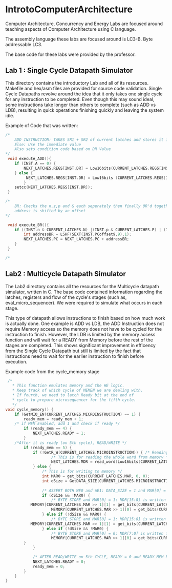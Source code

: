 # IntrotoComputerArchitecture

Computer Architecture, Concurrency and Energy
Labs are focused around teaching aspects of Computer Architecture using C language. 

The assembly language these labs are focused around is LC3-B. Byte addressable LC3.

The base code for these labs were provided by the professor.

## Lab 1 : Single Cycle Datapath Simulator

This directory contains the introductory Lab and all of its resources. Makefile and hex/asm files are provided for source code validation.
Single Cycle Datapaths revolve around the idea that it only takes one single cycle for any instruction to be completed.
Even though this may sound ideal, some instructions take longer than others to complete (such as ADD vs LDB), resulting in quick
operations finishing quickly and leaving the system idle.

Example of Code that was written: 

```C
/*
    ADD INSTRUCTION: TAKES SR1 + SR2 of current latches and stores it into next latch's DR
    Else: Use the immediate value
    Also sets condition code based on DR Value
*/
 void execute_ADD(){
    if (INST.A == 0) {
        NEXT_LATCHES.REGS[INST.DR] = Low16bits(CURRENT_LATCHES.REGS[INST.SR1] + CURRENT_LATCHES.REGS[INST.SR2]); 
    } else {
         NEXT_LATCHES.REGS[INST.DR] = Low16bits (CURRENT_LATCHES.REGS[INST.SR1] + SEXT(INST.imm5,5));
        }
    setcc(NEXT_LATCHES.REGS[INST.DR]);  
 }

/*
    BR: Checks the n,z,p and & each seperately then finally OR'd together
    address is shifted by an offset
*/

 void execute_BR(){
    if ((INST.n & CURRENT_LATCHES.N) |(INST.p & CURRENT_LATCHES.P) | (INST.z & CURRENT_LATCHES.Z)){
        int addressBR = LSHF(SEXT(INST.PCoffset9,9),1);
        NEXT_LATCHES.PC = NEXT_LATCHES.PC + addressBR; 
    }  
 }

/*
```

## Lab2 : Multicycle Datapath Simulator

The Lab2 directory contains all the resources for the Multicycle datapath simulator, written in C. The base code contained information regarding the latches, registers and flow of the cycle's stages (such as, eval_micro_sequencer). We were required to simulate what occurs in each stage.

This type of datapath allows instructions to finish based on how much work is actually done. One example is ADD vs LDB, the ADD Instruction does not require Memory access so the memory does not have to be cycled for the instruction to finish. However, the LDB is limited by the memory access function and will wait for a READY from Memory before the rest of the stages are completed. This shows significant improvement in efficency from the Single Cycle Datapath but still is limited by the fact that instructions need to wait for the earlier instruction to finish before execution. 

Example code from the cycle_memory stage

```C
 /* 
   * This function emulates memory and the WE logic. 
   * Keep track of which cycle of MEMEN we are dealing with.  
   * If fourth, we need to latch Ready bit at the end of 
   * cycle to prepare microsequencer for the fifth cycle.  
   */
void cycle_memory() {
    if (GetMIO_EN(CURRENT_LATCHES.MICROINSTRUCTION) == 1) {
        ready_mem = ready_mem + 1;
    /* if MEM Enabled, add 1 and check if ready */    
        if (ready_mem == 4) {
            NEXT_LATCHES.READY = 1; 
        }
    /*After it is ready (on 5th cycle), READ/WRITE */
        if (ready_mem == 5) {
            if (!GetR_W(CURRENT_LATCHES.MICROINSTRUCTION)) { /* Reading from Memory */
                    /* This is for reading the whole word from memory */
                    NEXT_LATCHES.MDR = read_word(Low16bits(CURRENT_LATCHES.MAR));
            } else {
                /* This is for writing to memory */
                int MAR0 = get_bits(CURRENT_LATCHES.MAR, 0, 0);
                int dSize = GetDATA_SIZE(CURRENT_LATCHES.MICROINSTRUCTION);
                
                /* ASSERT BOTH WE0 and WE1: DATA_SIZE = 1 and MAR[0] = 0 */
                if (dSize && !MAR0) {
                    /* BYTE STORE and MAR[0] = 1: MDR[15:8] is written to MEMORY */
	 	   MEMORY[CURRENT_LATCHES.MAR >> 1][1] = get_bits(CURRENT_LATCHES.MDR,15,8);
                    MEMORY[CURRENT_LATCHES.MAR >> 1][0] = get_bits(CURRENT_LATCHES.MDR,7,0);
                } else if (!dSize && MAR0) {
                    /* BYTE STORE and MAR[0] = 1: MDR[15:8] is written to MEMORY */
	 	   MEMORY[CURRENT_LATCHES.MAR >> 1][1] = get_bits(CURRENT_LATCHES.MDR,15,8);
                } else if (!dSize && !MAR0) {
                    /* BYTE STORE and MAR[0] = 0; MDR[7:0] is written to MEMORY */
                    MEMORY[CURRENT_LATCHES.MAR >> 1][0] = get_bits(CURRENT_LATCHES.MDR,7,0);
		}
            }

            /* AFTER READ/WRITE on 5th CYCLE, READY = 0 and READY_MEM back to 0 */ 
            NEXT_LATCHES.READY = 0;
            ready_mem = 0;
        } 
    } 
}
```


